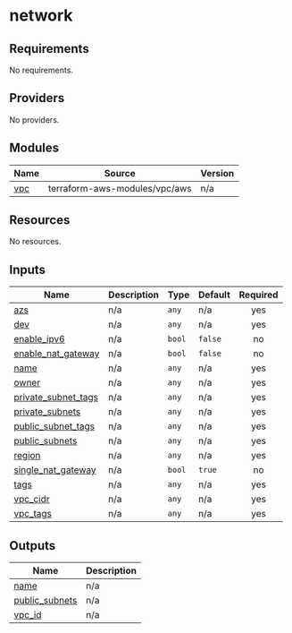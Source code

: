 # network

<!-- BEGINNING OF PRE-COMMIT-TERRAFORM DOCS HOOK -->
## Requirements

No requirements.

## Providers

No providers.

## Modules

| Name | Source | Version |
|------|--------|---------|
| <a name="module_vpc"></a> [vpc](#module\_vpc) | terraform-aws-modules/vpc/aws | n/a |

## Resources

No resources.

## Inputs

| Name | Description | Type | Default | Required |
|------|-------------|------|---------|:--------:|
| <a name="input_azs"></a> [azs](#input\_azs) | n/a | `any` | n/a | yes |
| <a name="input_dev"></a> [dev](#input\_dev) | n/a | `any` | n/a | yes |
| <a name="input_enable_ipv6"></a> [enable\_ipv6](#input\_enable\_ipv6) | n/a | `bool` | `false` | no |
| <a name="input_enable_nat_gateway"></a> [enable\_nat\_gateway](#input\_enable\_nat\_gateway) | n/a | `bool` | `false` | no |
| <a name="input_name"></a> [name](#input\_name) | n/a | `any` | n/a | yes |
| <a name="input_owner"></a> [owner](#input\_owner) | n/a | `any` | n/a | yes |
| <a name="input_private_subnet_tags"></a> [private\_subnet\_tags](#input\_private\_subnet\_tags) | n/a | `any` | n/a | yes |
| <a name="input_private_subnets"></a> [private\_subnets](#input\_private\_subnets) | n/a | `any` | n/a | yes |
| <a name="input_public_subnet_tags"></a> [public\_subnet\_tags](#input\_public\_subnet\_tags) | n/a | `any` | n/a | yes |
| <a name="input_public_subnets"></a> [public\_subnets](#input\_public\_subnets) | n/a | `any` | n/a | yes |
| <a name="input_region"></a> [region](#input\_region) | n/a | `any` | n/a | yes |
| <a name="input_single_nat_gateway"></a> [single\_nat\_gateway](#input\_single\_nat\_gateway) | n/a | `bool` | `true` | no |
| <a name="input_tags"></a> [tags](#input\_tags) | n/a | `any` | n/a | yes |
| <a name="input_vpc_cidr"></a> [vpc\_cidr](#input\_vpc\_cidr) | n/a | `any` | n/a | yes |
| <a name="input_vpc_tags"></a> [vpc\_tags](#input\_vpc\_tags) | n/a | `any` | n/a | yes |

## Outputs

| Name | Description |
|------|-------------|
| <a name="output_name"></a> [name](#output\_name) | n/a |
| <a name="output_public_subnets"></a> [public\_subnets](#output\_public\_subnets) | n/a |
| <a name="output_vpc_id"></a> [vpc\_id](#output\_vpc\_id) | n/a |
<!-- END OF PRE-COMMIT-TERRAFORM DOCS HOOK -->
